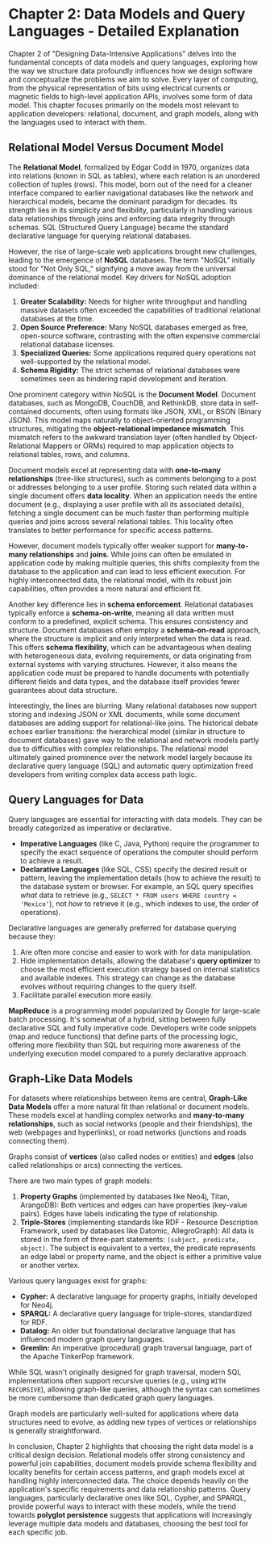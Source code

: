 # Chapter 2: Data Models and Query Languages - Detailed Explanation

Chapter 2 of "Designing Data-Intensive Applications" delves into the fundamental concepts of data models and query languages, exploring how the way we structure data profoundly influences how we design software and conceptualize the problems we aim to solve. Every layer of computing, from the physical representation of bits using electrical currents or magnetic fields to high-level application APIs, involves some form of data model. This chapter focuses primarily on the models most relevant to application developers: relational, document, and graph models, along with the languages used to interact with them.

## Relational Model Versus Document Model

The **Relational Model**, formalized by Edgar Codd in 1970, organizes data into relations (known in SQL as tables), where each relation is an unordered collection of tuples (rows). This model, born out of the need for a cleaner interface compared to earlier navigational databases like the network and hierarchical models, became the dominant paradigm for decades. Its strength lies in its simplicity and flexibility, particularly in handling various data relationships through joins and enforcing data integrity through schemas. SQL (Structured Query Language) became the standard declarative language for querying relational databases.

However, the rise of large-scale web applications brought new challenges, leading to the emergence of **NoSQL** databases. The term "NoSQL" initially stood for "Not Only SQL," signifying a move away from the universal dominance of the relational model. Key drivers for NoSQL adoption included:

1.  **Greater Scalability:** Needs for higher write throughput and handling massive datasets often exceeded the capabilities of traditional relational databases at the time.
2.  **Open Source Preference:** Many NoSQL databases emerged as free, open-source software, contrasting with the often expensive commercial relational database licenses.
3.  **Specialized Queries:** Some applications required query operations not well-supported by the relational model.
4.  **Schema Rigidity:** The strict schemas of relational databases were sometimes seen as hindering rapid development and iteration.

One prominent category within NoSQL is the **Document Model**. Document databases, such as MongoDB, CouchDB, and RethinkDB, store data in self-contained documents, often using formats like JSON, XML, or BSON (Binary JSON). This model maps naturally to object-oriented programming structures, mitigating the **object-relational impedance mismatch**. This mismatch refers to the awkward translation layer (often handled by Object-Relational Mappers or ORMs) required to map application objects to relational tables, rows, and columns.

Document models excel at representing data with **one-to-many relationships** (tree-like structures), such as comments belonging to a post or addresses belonging to a user profile. Storing such related data within a single document offers **data locality**. When an application needs the entire document (e.g., displaying a user profile with all its associated details), fetching a single document can be much faster than performing multiple queries and joins across several relational tables. This locality often translates to better performance for specific access patterns.

However, document models typically offer weaker support for **many-to-many relationships** and **joins**. While joins can often be emulated in application code by making multiple queries, this shifts complexity from the database to the application and can lead to less efficient execution. For highly interconnected data, the relational model, with its robust join capabilities, often provides a more natural and efficient fit.

Another key difference lies in **schema enforcement**. Relational databases typically enforce a **schema-on-write**, meaning all data written must conform to a predefined, explicit schema. This ensures consistency and structure. Document databases often employ a **schema-on-read** approach, where the structure is implicit and only interpreted when the data is read. This offers **schema flexibility**, which can be advantageous when dealing with heterogeneous data, evolving requirements, or data originating from external systems with varying structures. However, it also means the application code must be prepared to handle documents with potentially different fields and data types, and the database itself provides fewer guarantees about data structure.

Interestingly, the lines are blurring. Many relational databases now support storing and indexing JSON or XML documents, while some document databases are adding support for relational-like joins. The historical debate echoes earlier transitions: the hierarchical model (similar in structure to document databases) gave way to the relational and network models partly due to difficulties with complex relationships. The relational model ultimately gained prominence over the network model largely because its declarative query language (SQL) and automatic query optimization freed developers from writing complex data access path logic.

## Query Languages for Data

Query languages are essential for interacting with data models. They can be broadly categorized as imperative or declarative.

*   **Imperative Languages** (like C, Java, Python) require the programmer to specify the exact sequence of operations the computer should perform to achieve a result.
*   **Declarative Languages** (like SQL, CSS) specify the desired result or pattern, leaving the implementation details (how to achieve the result) to the database system or browser. For example, an SQL query specifies *what* data to retrieve (e.g., `SELECT * FROM users WHERE country = 'Mexico'`), not *how* to retrieve it (e.g., which indexes to use, the order of operations).

Declarative languages are generally preferred for database querying because they:

1.  Are often more concise and easier to work with for data manipulation.
2.  Hide implementation details, allowing the database's **query optimizer** to choose the most efficient execution strategy based on internal statistics and available indexes. This strategy can change as the database evolves without requiring changes to the query itself.
3.  Facilitate parallel execution more easily.

**MapReduce** is a programming model popularized by Google for large-scale batch processing. It's somewhat of a hybrid, sitting between fully declarative SQL and fully imperative code. Developers write code snippets (map and reduce functions) that define parts of the processing logic, offering more flexibility than SQL but requiring more awareness of the underlying execution model compared to a purely declarative approach.

## Graph-Like Data Models

For datasets where relationships between items are central, **Graph-Like Data Models** offer a more natural fit than relational or document models. These models excel at handling complex networks and **many-to-many relationships**, such as social networks (people and their friendships), the web (webpages and hyperlinks), or road networks (junctions and roads connecting them).

Graphs consist of **vertices** (also called nodes or entities) and **edges** (also called relationships or arcs) connecting the vertices.

There are two main types of graph models:

1.  **Property Graphs** (implemented by databases like Neo4j, Titan, ArangoDB): Both vertices and edges can have properties (key-value pairs). Edges have labels indicating the type of relationship.
2.  **Triple-Stores** (implementing standards like RDF - Resource Description Framework, used by databases like Datomic, AllegroGraph): All data is stored in the form of three-part statements: `(subject, predicate, object)`. The subject is equivalent to a vertex, the predicate represents an edge label or property name, and the object is either a primitive value or another vertex.

Various query languages exist for graphs:

*   **Cypher:** A declarative language for property graphs, initially developed for Neo4j.
*   **SPARQL:** A declarative query language for triple-stores, standardized for RDF.
*   **Datalog:** An older but foundational declarative language that has influenced modern graph query languages.
*   **Gremlin:** An imperative (procedural) graph traversal language, part of the Apache TinkerPop framework.

While SQL wasn't originally designed for graph traversal, modern SQL implementations often support recursive queries (e.g., using `WITH RECURSIVE`), allowing graph-like queries, although the syntax can sometimes be more cumbersome than dedicated graph query languages.

Graph models are particularly well-suited for applications where data structures need to evolve, as adding new types of vertices or relationships is generally straightforward.

In conclusion, Chapter 2 highlights that choosing the right data model is a critical design decision. Relational models offer strong consistency and powerful join capabilities, document models provide schema flexibility and locality benefits for certain access patterns, and graph models excel at handling highly interconnected data. The choice depends heavily on the application's specific requirements and data relationship patterns. Query languages, particularly declarative ones like SQL, Cypher, and SPARQL, provide powerful ways to interact with these models, while the trend towards **polyglot persistence** suggests that applications will increasingly leverage multiple data models and databases, choosing the best tool for each specific job.
